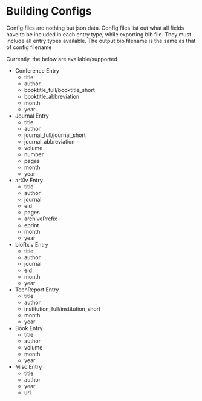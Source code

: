 # Building Configs

Config files are nothing but json data.
Config files list out what all fields have to be included in each entry type, while exporting bib file.
They must include all entry types available.
The output bib filename is the same as that of config filename

Currently, the below are available/supported

* Conference Entry
    * title
    * author
    * booktitle_full/booktitle_short
    * booktitle_abbreviation
    * month
    * year
* Journal Entry
    * title
    * author
    * journal_full/journal_short
    * journal_abbreviation
    * volume
    * number
    * pages
    * month
    * year
* arXiv Entry
    * title
    * author
    * journal
    * eid
    * pages
    * archivePrefix
    * eprint
    * month
    * year
* bioRxiv Entry
    * title
    * author
    * journal
    * eid
    * month
    * year
* TechReport Entry
    * title
    * author
    * institution_full/institution_short
    * month
    * year
* Book Entry
    * title
    * author
    * volume
    * month
    * year
* Misc Entry
    * title
    * author
    * year
    * url